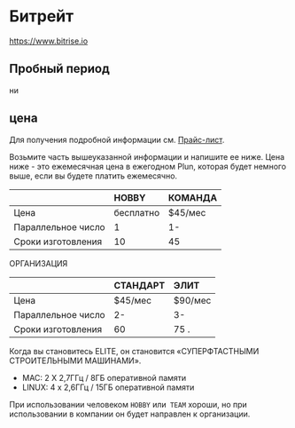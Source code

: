 # Битрейт
https://www.bitrise.io

## Пробный период
ни

## цена
Для получения подробной информации см. [Прайс-лист](https://www.bitrise.io/pricing).

Возьмите часть вышеуказанной информации и напишите ее ниже.
Цена ниже - это ежемесячная цена в ежегодном Plun, которая будет немного выше, если вы будете платить ежемесячно.

|                  |HOBBY    |КОМАНДА|
|:-----------------|:--------|:------|
|Цена              |бесплатно|$45/мес|
|Параллельное число|1        |1-     |
|Сроки изготовления|10       |45     |

ОРГАНИЗАЦИЯ

|                  |СТАНДАРТ|ЭЛИТ   |
|:-----------------|:-------|:------|
|Цена              |$45/мес |$90/мес|
|Параллельное число|2-      |3-     |
|Сроки изготовления|60      |75 .   |

Когда вы становитесь ELITE, он становится «СУПЕРФТАСТНЫМИ СТРОИТЕЛЬНЫМИ МАШИНАМИ».

- MAC: 2 X 2,7ГГц / 8ГБ оперативной памяти
- LINUX: 4 х 2,6ГГц / 15ГБ оперативной памяти

При использовании человеком `HOBBY` или` TEAM` хороши, но при использовании в компании он будет направлен к организации.
